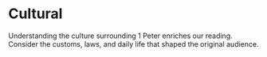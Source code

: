 # Cultural

Understanding the culture surrounding 1 Peter enriches our reading. Consider the customs, laws, and daily life that shaped the original audience.

